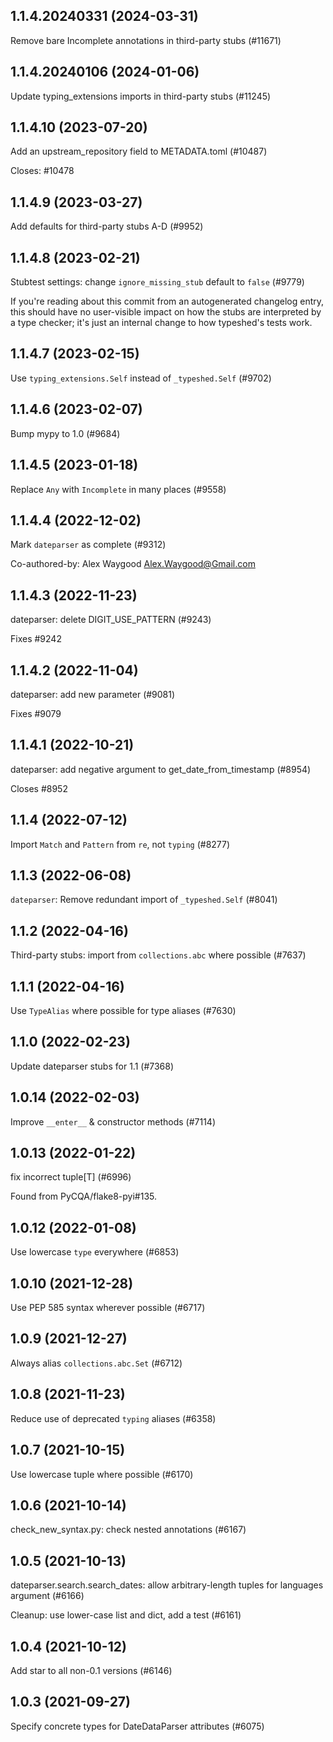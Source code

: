 ## 1.1.4.20240331 (2024-03-31)

Remove bare Incomplete annotations in third-party stubs (#11671)

## 1.1.4.20240106 (2024-01-06)

Update typing_extensions imports in third-party stubs (#11245)

## 1.1.4.10 (2023-07-20)

Add an upstream_repository field to METADATA.toml (#10487)

Closes: #10478

## 1.1.4.9 (2023-03-27)

Add defaults for third-party stubs A-D (#9952)

## 1.1.4.8 (2023-02-21)

Stubtest settings: change `ignore_missing_stub` default to `false` (#9779)

If you're reading about this commit from an autogenerated changelog entry, this should have no user-visible impact on how the stubs are interpreted by a type checker; it's just an internal change to how typeshed's tests work.

## 1.1.4.7 (2023-02-15)

Use `typing_extensions.Self` instead of `_typeshed.Self` (#9702)

## 1.1.4.6 (2023-02-07)

Bump mypy to 1.0 (#9684)

## 1.1.4.5 (2023-01-18)

Replace `Any` with `Incomplete` in many places (#9558)

## 1.1.4.4 (2022-12-02)

Mark `dateparser` as complete (#9312)

Co-authored-by: Alex Waygood <Alex.Waygood@Gmail.com>

## 1.1.4.3 (2022-11-23)

dateparser: delete DIGIT_USE_PATTERN (#9243)

Fixes #9242

## 1.1.4.2 (2022-11-04)

dateparser: add new parameter (#9081)

Fixes #9079

## 1.1.4.1 (2022-10-21)

dateparser: add negative argument to get_date_from_timestamp (#8954)

Closes #8952

## 1.1.4 (2022-07-12)

Import `Match` and `Pattern` from `re`, not `typing` (#8277)

## 1.1.3 (2022-06-08)

`dateparser`: Remove redundant import of `_typeshed.Self` (#8041)

## 1.1.2 (2022-04-16)

Third-party stubs: import from `collections.abc` where possible (#7637)

## 1.1.1 (2022-04-16)

Use `TypeAlias` where possible for type aliases (#7630)

## 1.1.0 (2022-02-23)

Update dateparser stubs for 1.1 (#7368)

## 1.0.14 (2022-02-03)

Improve `__enter__` & constructor methods (#7114)

## 1.0.13 (2022-01-22)

fix incorrect tuple[T] (#6996)

Found from PyCQA/flake8-pyi#135.

## 1.0.12 (2022-01-08)

Use lowercase `type` everywhere (#6853)

## 1.0.10 (2021-12-28)

Use PEP 585 syntax wherever possible (#6717)

## 1.0.9 (2021-12-27)

Always alias `collections.abc.Set` (#6712)

## 1.0.8 (2021-11-23)

Reduce use of deprecated `typing` aliases (#6358)

## 1.0.7 (2021-10-15)

Use lowercase tuple where possible (#6170)

## 1.0.6 (2021-10-14)

check_new_syntax.py: check nested annotations (#6167)

## 1.0.5 (2021-10-13)

dateparser.search.search_dates: allow arbitrary-length tuples for languages argument (#6166)

Cleanup: use lower-case list and dict, add a test (#6161)

## 1.0.4 (2021-10-12)

Add star to all non-0.1 versions (#6146)

## 1.0.3 (2021-09-27)

Specify concrete types for DateDataParser attributes (#6075)

